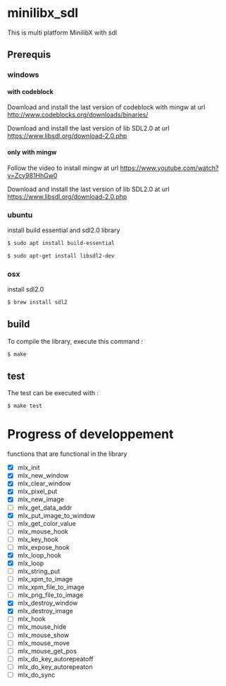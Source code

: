 # minilibx_sdl
This is multi platform MinilibX with sdl

## Prerequis

### windows

#### with codeblock

Download and install the last version of codeblock with mingw at url http://www.codeblocks.org/downloads/binaries/

Download and install the last version of lib SDL2.0 at url https://www.libsdl.org/download-2.0.php


#### only with mingw

Follow the video to install mingw at url https://www.youtube.com/watch?v=Zcy981HhGw0

Download and install the last version of lib SDL2.0 at url https://www.libsdl.org/download-2.0.php

### ubuntu

install build essential and sdl2.0 library 

```bash
$ sudo apt install build-essential

$ sudo apt-get install libsdl2-dev
```

### osx

install sdl2.0

```bash
$ brew install sdl2
```

## build

To compile the library, execute this command :

```bash
$ make
```

## test

The test can be executed with :

```bash
$ make test
```

# Progress of developpement

functions that are functional in the library

- [x] mlx_init
- [x] mlx_new_window
- [x] mlx_clear_window
- [x] mlx_pixel_put
- [x] mlx_new_image
- [ ] mlx_get_data_addr
- [x] mlx_put_image_to_window
- [ ] mlx_get_color_value
- [ ] mlx_mouse_hook
- [ ] mlx_key_hook
- [ ] mlx_expose_hook
- [x] mlx_loop_hook
- [x] mlx_loop
- [ ] mlx_string_put
- [ ] mlx_xpm_to_image
- [ ] mlx_xpm_file_to_image
- [ ] mlx_png_file_to_image
- [x] mlx_destroy_window
- [x] mlx_destroy_image
- [ ] mlx_hook
- [ ] mlx_mouse_hide
- [ ] mlx_mouse_show
- [ ] mlx_mouse_move
- [ ] mlx_mouse_get_pos
- [ ] mlx_do_key_autorepeatoff
- [ ] mlx_do_key_autorepeaton
- [ ] mlx_do_sync

